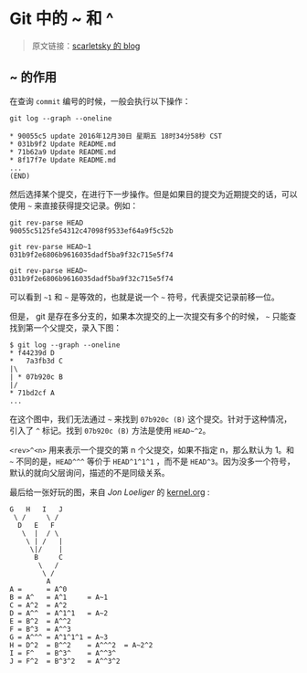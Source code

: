 # Git 中的 ~ 和 ^

> 原文链接：[scarletsky 的 blog](http://scarletsky.github.io/2016/12/29/tilde-and-caret-in-git/?hmsr=toutiao.io&utm_medium=toutiao.io&utm_source=toutiao.io)

## ~ 的作用

在查询 `commit` 编号的时候，一般会执行以下操作：

```git
git log --graph --oneline

* 90055c5 update 2016年12月30日 星期五 18时34分58秒 CST
* 031b9f2 Update README.md
* 71b62a9 Update README.md
* 8f17f7e Update README.md
...
(END)
```

然后选择某个提交，在进行下一步操作。但是如果目的提交为近期提交的话，可以使用 `~` 来直接获得提交记录。例如：

```git
git rev-parse HEAD
90055c5125fe54312c47098f9533ef64a9f5c52b

git rev-parse HEAD~1
031b9f2e6806b9616035dadf5ba9f32c715e5f74

git rev-parse HEAD~
031b9f2e6806b9616035dadf5ba9f32c715e5f74
```

可以看到 `~1` 和 `~` 是等效的，也就是说一个 `~` 符号，代表提交记录前移一位。

但是， git 是存在多分支的，如果本次提交的上一次提交有多个的时候， `~` 只能查找到第一个父提交，录入下图：

```git
$ git log --graph --oneline
* f44239d D
*   7a3fb3d C
|\
| * 07b920c B
|/
* 71bd2cf A
...
```

在这个图中，我们无法通过 `~` 来找到 `07b920c (B)` 这个提交。针对于这种情况，引入了 `^` 标记。找到 `07b920c (B)` 方法是使用 `HEAD~^2`。

`<rev>^<n>` 用来表示一个提交的第 n 个父提交，如果不指定 n，那么默认为 1。和 `~` 不同的是，`HEAD^^^` 等价于 `HEAD^1^1^1` ，而不是 `HEAD^3`。因为没多一个符号，默认的就向父层询问，描述的不是同级关系。

最后给一张好玩的图，来自 *Jon Loeliger* 的 [kernel.org](kernel.or) :

```git
G   H   I   J
 \ /     \ /
  D   E   F
   \  |  / \
    \ | /   |
     \|/    |
      B     C
       \   /
        \ /
         A
A =      = A^0
B = A^   = A^1     = A~1
C = A^2  = A^2
D = A^^  = A^1^1   = A~2
E = B^2  = A^^2
F = B^3  = A^^3
G = A^^^ = A^1^1^1 = A~3
H = D^2  = B^^2    = A^^^2  = A~2^2
I = F^   = B^3^    = A^^3^
J = F^2  = B^3^2   = A^^3^2
```


